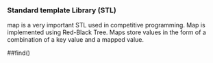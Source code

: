 ### Standard template Library (STL)

map is a very important STL used in competitive programming. Map is implemented using Red-Black Tree. Maps store values in the form of a combination of a key value and a mapped value.

##find()
